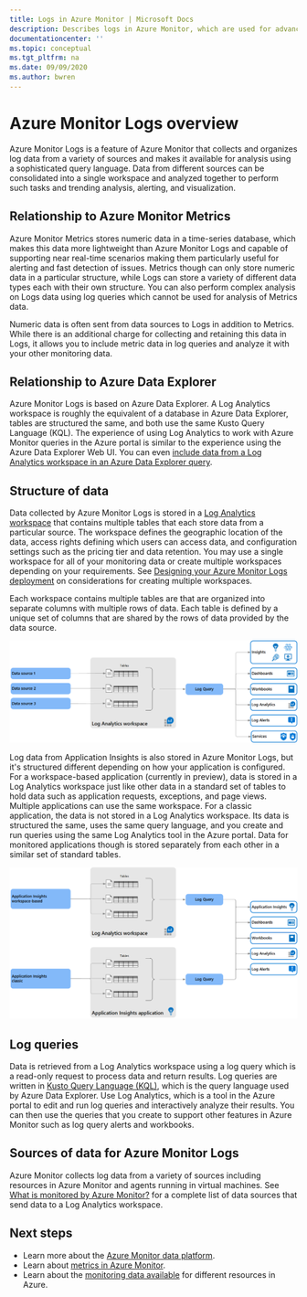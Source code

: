 ```yaml
---
title: Logs in Azure Monitor | Microsoft Docs
description: Describes logs in Azure Monitor, which are used for advanced analysis of monitoring data.
documentationcenter: ''
ms.topic: conceptual
ms.tgt_pltfrm: na
ms.date: 09/09/2020
ms.author: bwren
---
```


# Azure Monitor Logs overview
Azure Monitor Logs is a feature of Azure Monitor that collects and organizes log data from a variety of sources and makes it available for analysis using a sophisticated query language. Data from different sources can be consolidated into a single workspace and analyzed together to perform such tasks and trending analysis, alerting, and visualization.

## Relationship to Azure Monitor Metrics
Azure Monitor Metrics stores numeric data in a time-series database, which makes this data more lightweight than Azure Monitor Logs and capable of supporting near real-time scenarios making them particularly useful for alerting and fast detection of issues. Metrics though can only store numeric data in a particular structure, while Logs can store a variety of different data types each with their own structure. You can also perform complex analysis on Logs data using log queries which cannot be used for analysis of Metrics data.

Numeric data is often sent from data sources to Logs in addition to Metrics. While there is an additional charge for collecting and retaining this data in Logs, it allows you to include metric data in log queries and analyze it with your other monitoring data.

## Relationship to Azure Data Explorer
Azure Monitor Logs is based on Azure Data Explorer. A Log Analytics workspace is roughly the equivalent of a database in Azure Data Explorer, tables are structured the same, and both use the same Kusto Query Language (KQL). The experience of using Log Analytics to work with Azure Monitor queries in the Azure portal is similar to the experience using the Azure Data Explorer Web UI. You can even [include data from a Log Analytics workspace in an Azure Data Explorer query](/azure/data-explorer/query-monitor-data). 


## Structure of data
Data collected by Azure Monitor Logs is stored in a [Log Analytics workspace](./design-logs-deployment.md) that contains multiple tables that each store data from a particular source. The workspace defines the geographic location of the data, access rights defining which users can access data, and configuration settings such as the pricing tier and data retention. You may use a single workspace for all of your monitoring data or create multiple workspaces depending on your requirements. See [Designing your Azure Monitor Logs deployment](design-logs-deployment.md) on considerations for creating multiple workspaces.

Each workspace contains multiple tables are that are organized into separate columns with multiple rows of data. Each table is defined by a unique set of columns that are shared by the rows of data provided by the data source. 

![Azure Monitor Logs structure](media/data-platform-logs/logs-structure.png)


Log data from Application Insights is also stored in Azure Monitor Logs, but it's structured different depending on how your application is configured. For a workspace-based application (currently in preview), data is stored in a Log Analytics workspace just like other data in a standard set of tables to hold data such as application requests, exceptions, and page views. Multiple applications can use the same workspace. For a classic application, the data is not stored in a Log Analytics workspace. Its data is structured the same, uses the same query language, and you create and run queries using the same Log Analytics tool in the Azure portal. Data for monitored applications though is stored separately from each other in a similar set of standard tables.

![Azure Monitor Logs structure for Application Insights](media/data-platform-logs/logs-structure-ai.png)

## Log queries
Data is retrieved from a Log Analytics workspace using a log query which is a read-only request to process data and return results. Log queries are written in [Kusto Query Language (KQL)](/azure/data-explorer/kusto/query/), which is the query language used by Azure Data Explorer. Use Log Analytics, which is a tool in the Azure portal to edit and run log queries and interactively analyze their results. You can then use the queries that you create to support other features in Azure Monitor such as log query alerts and workbooks.


## Sources of data for Azure Monitor Logs
Azure Monitor collects log data from a variety of sources including resources in Azure Monitor and agents running in virtual machines. See [What is monitored by Azure Monitor?](../monitor-reference.md) for a complete list of data sources that send data to a Log Analytics workspace.



## Next steps

- Learn more about the [Azure Monitor data platform](data-platform.md).
- Learn about [metrics in Azure Monitor](data-platform-metrics.md).
- Learn about the [monitoring data available](data-sources.md) for different resources in Azure.

